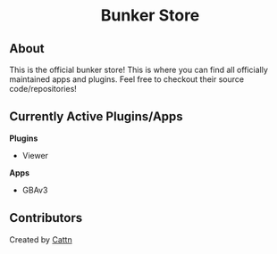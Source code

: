 <div align="center">
  <h1>Bunker Store</h1>
</div>

## About
This is the official bunker store! This is where you can find all officially maintained apps and plugins. Feel free to checkout their source code/repositories!

## Currently Active Plugins/Apps
**Plugins**
- Viewer

**Apps**
- GBAv3

## Contributors
Created by [Cattn](https://github.com/Cattn)
